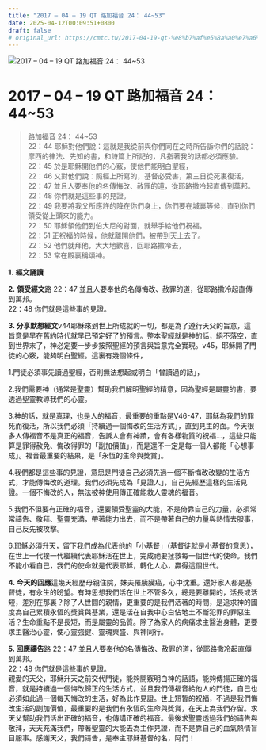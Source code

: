```yaml
---
title: "2017 – 04 – 19 QT 路加福音 24： 44~53"
date: 2025-04-12T00:09:51+0800
draft: false
# original_url: https://cmtc.tw/2017-04-19-qt-%e8%b7%af%e5%8a%a0%e7%a6%8f%e9%9f%b3-24%ef%bc%9a-4453
---
```


![2017 – 04 – 19 QT 路加福音 24： 44\~53](/images/qt.jpg   "2017 – 04 – 19 QT 路加福音 24： 44\~53")

# 2017 – 04 – 19 QT 路加福音 24： 44\~53

> 路加福音 24： 44\~53  
> 22：44 耶穌對他們說：這就是我從前與你們同在之時所告訴你們的話說：摩西的律法、先知的書，和詩篇上所記的，凡指著我的話都必須應驗。  
> 22：45 於是耶穌開他們的心竅，使他們能明白聖經，  
> 22：46 又對他們說：照經上所寫的，基督必受害，第三日從死裏復活，  
> 22：47 並且人要奉他的名傳悔改、赦罪的道，從耶路撒冷起直傳到萬邦。  
> 22：48 你們就是這些事的見證。  
> 22：49 我要將我父所應許的降在你們身上，你們要在城裏等候，直到你們領受從上頭來的能力。  
> 22：50 耶穌領他們到伯大尼的對面，就舉手給他們祝福。  
> 22：51 正祝福的時候，他就離開他們，被帶到天上去了。  
> 22：52 他們就拜他，大大地歡喜，回耶路撒冷去，  
> 22：53 常在殿裏稱頌神。

**1.** **經文誦讀**

**2.** **領受經文**路 22：47 並且人要奉他的名傳悔改、赦罪的道，從耶路撒冷起直傳到萬邦。  
22：48 你們就是這些事的見證。

**3. 分享默想經文**v44耶穌來到世上所成就的一切，都是為了遵行天父的旨意，這旨意是早在舊約時代就早已預定好了的預言。整本聖經就是神的話，絕不落空，直到世界末了，神必定要一步步按照聖經的預言與旨意完全實現。v45，耶穌開了門徒的心竅，能夠明白聖經。這裏有幾個條件，

1.門徒必須事先讀過聖經，否則無法想起或明白「曾讀過的話」，

2.我們需要神（通常是聖靈）幫助我們解明聖經的精意，因為聖經是屬靈的書，要透過聖靈教導我們的心靈。

3.神的話，就是真理，也是人的福音，最重要的重點是V46-47，耶穌為我們的罪死而復活，所以我們必須「持續過一個悔改的生活方式」，直到見主的面。今天很多人傳福音不是真正的福音，告訴人會有神蹟，會有各樣物質的祝福…，這些只能算是罪得赦免、悔改得罪的「副加價值」，而是還不一定是每一個人都能「心想事成」。福音最重要的結果，是「永恆的生命與獎賞」。

4.我們都是這些事的見證，意思是門徒自己必須先過一個不斷悔改改變的生活方式，才能傳悔改的道理。我們必須先成為「見證人」，自己先經歷這樣的生活見證。一個不悔改的人，無法被神使用傳正確能救人靈魂的福音。

5.我們不但要有正確的福音，還要領受聖靈的大能，不是倚靠自己的力量，必須常常禱告、敬拜、聖靈充滿，帶著能力出去，而不是帶著自己的力量與熱情去服事，自己反先被攻擊。

6.耶穌必須升天，留下我們成為代表他的「小基督」（基督徒就是小基督的意思），在世上一代接一代繼續代表耶穌活在世上，完成祂要拯救每一個世代的使命。我們不能小看自己，我們的使命就是代表耶穌，轉化人心，贏得這個世代。

**4. 今天的回應**這幾天經歷母親住院，妹夫罹胰臟癌，心中沈重。還好家人都是基督徒，有永生的盼望。有時思想我們活在世上不管多久，總是要離開的，活長或活短，差別在那裏？除了人世間的親情，更重要的是我們活著的時間，是追求神的國度為自己累積永恆的獎賞與基業，還是活在自我中心白佔地土不斷犯罪的罪惡生活？生命重點不是長短，而是屬靈的品質。除了為家人的病痛求主醫治身體，更要求主醫治心靈，使心靈強健、靈魂興盛、與神同行。

**5. 回應禱告**路 22：47 並且人要奉他的名傳悔改、赦罪的道，從耶路撒冷起直傳到萬邦。  
22：48 你們就是這些事的見證。  
親愛的天父，耶穌升天之前交代門徒，能夠開竅明白神的話語，能夠傳揚正確的福音，就是持續過一個悔改歸正的生活方式，並且我們傳福音給他人的門徒，自己也必須如此過一個每天悔改的生活，好為此作見證。世上短暫的祝福，不過是我們悔改生活的副加價值，最重要的是我們有永恆的生命與獎賞，在天上為我們存留。求天父幫助我們活出正確的福音，也傳講正確的福音。最後求聖靈透過我們的禱告與敬拜，天天充滿我們，帶著聖靈的大能去為主作見證，而不是靠自己的血氣熱情盲目服事。感謝天父，我們禱告，是奉主耶穌基督的名，阿們！